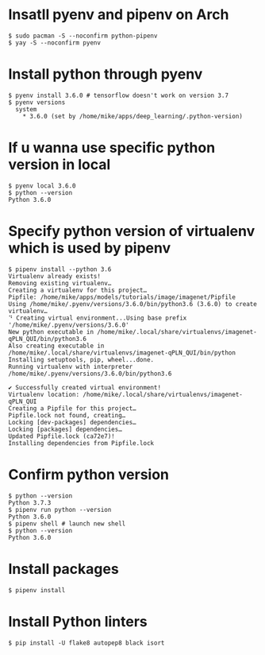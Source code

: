 # Insatll pyenv and pipenv on Arch

```
$ sudo pacman -S --noconfirm python-pipenv
$ yay -S --noconfirm pyenv
```

# Install python through pyenv

```
$ pyenv install 3.6.0 # tensorflow doesn't work on version 3.7
$ pyenv versions
  system
    * 3.6.0 (set by /home/mike/apps/deep_learning/.python-version)
```

# If u wanna use specific python version in local

```
$ pyenv local 3.6.0
$ python --version
Python 3.6.0
```

# Specify python version of virtualenv which is used by pipenv

```
$ pipenv install --python 3.6
Virtualenv already exists!
Removing existing virtualenv…
Creating a virtualenv for this project…
Pipfile: /home/mike/apps/models/tutorials/image/imagenet/Pipfile
Using /home/mike/.pyenv/versions/3.6.0/bin/python3.6 (3.6.0) to create virtualenv…
⠙ Creating virtual environment...Using base prefix '/home/mike/.pyenv/versions/3.6.0'
New python executable in /home/mike/.local/share/virtualenvs/imagenet-qPLN_QUI/bin/python3.6
Also creating executable in /home/mike/.local/share/virtualenvs/imagenet-qPLN_QUI/bin/python
Installing setuptools, pip, wheel...done.
Running virtualenv with interpreter /home/mike/.pyenv/versions/3.6.0/bin/python3.6

✔ Successfully created virtual environment!
Virtualenv location: /home/mike/.local/share/virtualenvs/imagenet-qPLN_QUI
Creating a Pipfile for this project…
Pipfile.lock not found, creating…
Locking [dev-packages] dependencies…
Locking [packages] dependencies…
Updated Pipfile.lock (ca72e7)!
Installing dependencies from Pipfile.lock 
```

# Confirm python version

```
$ python --version
Python 3.7.3
$ pipenv run python --version
Python 3.6.0
$ pipenv shell # launch new shell
$ python --version
Python 3.6.0
```

# Install packages

```
$ pipenv install 
```

# Install Python linters 

```
$ pip install -U flake8 autopep8 black isort
```

